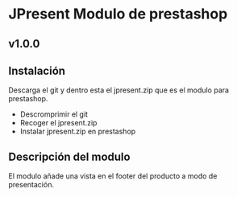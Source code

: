 # JPresent Modulo de prestashop

## v1.0.0

## Instalación

Descarga el git y dentro esta el jpresent.zip que es el modulo para prestashop.

* Descromprimir el git
* Recoger el jpresent.zip
* Instalar jpresent.zip en prestashop

## Descripción del modulo

El modulo añade una vista en el footer del producto a modo de presentación.
